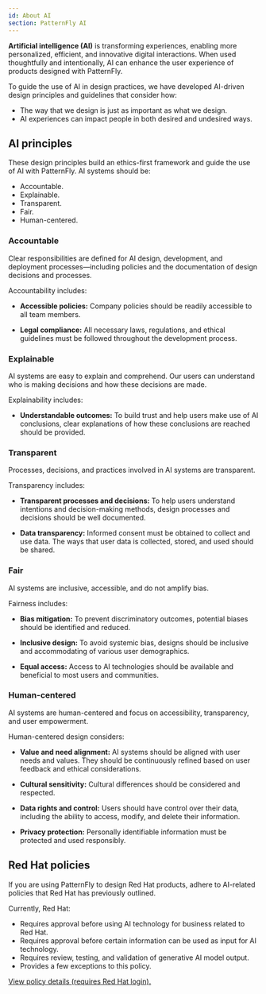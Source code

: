 ```yaml
---
id: About AI
section: PatternFly AI
--- 
```


**Artificial intelligence (AI)** is transforming experiences, enabling more personalized, efficient, and innovative digital interactions. When used thoughtfully and intentionally, AI can enhance the user experience of products designed with PatternFly. 

To guide the use of AI in design practices, we have developed AI-driven design principles and guidelines that consider how:

- The way that we design is just as important as what we design.
- AI experiences can impact people in both desired and undesired ways.

## AI principles 

These design principles build an ethics-first framework and guide the use of AI with PatternFly. AI systems should be: 
- Accountable. 
- Explainable.
- Transparent. 
- Fair. 
- Human-centered.

### Accountable
Clear responsibilities are defined for AI design, development, and deployment processes&mdash;including policies and the documentation of design decisions and processes​.

Accountability includes:

- **Accessible policies:** Company policies should be readily accessible to all team members.

- **Legal compliance:** All necessary laws, regulations, and ethical guidelines must be followed throughout the development process.

### Explainable
AI systems are easy to explain and comprehend. Our users can understand who is making decisions and how these decisions are made.

Explainability includes: 

- **Understandable outcomes:** To build trust and help users make use of AI conclusions, clear explanations of how these conclusions are reached should be provided.

### Transparent
Processes, decisions, and practices involved in AI systems are transparent.

Transparency includes: 

- **Transparent processes and decisions:** To help users understand intentions and decision-making methods, design processes and decisions should be well documented.

- **Data transparency:** Informed consent must be obtained to collect and use data. The ways that user data is collected, stored, and used should be shared.

### Fair
AI systems are inclusive, accessible, and do not amplify bias.

Fairness includes: 

- **Bias mitigation:** To prevent discriminatory outcomes, potential biases should be identified and reduced.

- **Inclusive design:** To avoid systemic bias, designs should be inclusive and accommodating of various user demographics.

- **Equal access:** Access to AI technologies should be available and beneficial to most users and communities.

### Human-centered 
AI systems are human-centered and focus on accessibility, transparency, and user empowerment. 

Human-centered design considers:

- **Value and need alignment:** AI systems should be aligned with user needs and values. They should be continuously refined based on user feedback and ethical considerations.

- **Cultural sensitivity:** Cultural differences should be considered and respected.

- **Data rights and control:** Users should have control over their data, including the ability to access, modify, and delete their information.

- **Privacy protection:** Personally identifiable information must be protected and used responsibly.

## Red Hat policies

If you are using PatternFly to design Red Hat products, adhere to AI-related policies that Red Hat has previously outlined. 

Currently, Red Hat:
- Requires approval before using AI technology for business related to Red Hat.
- Requires approval before certain information can be used as input for AI technology.
- Requires review, testing, and validation of generative AI model output.
- Provides a few exceptions to this policy.

[View policy details (requires Red Hat login).](https://source.redhat.com/?signin&r=%2fdepartments%2flegal%2fglobal_legal_compliance%2fcompliance_folder%2fpolicy_on_the_use_of_ai_technologypdf)